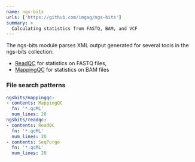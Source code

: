 ```yaml
---
name: ngs-bits
urls: ['https://github.com/imgag/ngs-bits']
summary: >
  Calculating statistics from FASTQ, BAM, and VCF
---
```


The ngs-bits module parses XML output generated for several tools in the ngs-bits collection:
* [ReadQC](https://github.com/imgag/ngs-bits/blob/master/doc/tools/ReadQC.md) for statistics on FASTQ files,
* [MappingQC](https://github.com/imgag/ngs-bits/blob/master/doc/tools/MappingQC.md) for statistics on BAM files

### File search patterns

```yaml
ngsbits/mappingqc:
- contents: MappingQC
  fn: '*.qcML'
  num_lines: 20
ngsbits/readqc:
- contents: ReadQC
  fn: '*.qcML'
  num_lines: 20
- contents: SeqPurge
  fn: '*.qcML'
  num_lines: 20
```
